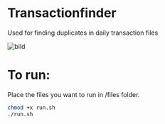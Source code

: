 # Transactionfinder
Used for finding duplicates in daily transaction files 

![bild](https://github.com/alexandermehks/transactionfinder/assets/54999803/adfe1052-fe95-4dac-bfe3-b4102189b0d3)

# To run:
  Place the files you want to run in /files folder.
  ```bash
  chmod +x run.sh
  ./run.sh
  ```


